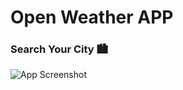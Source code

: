 # Open Weather APP

### Search Your City 🏙️

![App Screenshot](https://res.cloudinary.com/mdraselmia/image/upload/v1669450677/OpenWeathe_ub2gcy.jpg)
